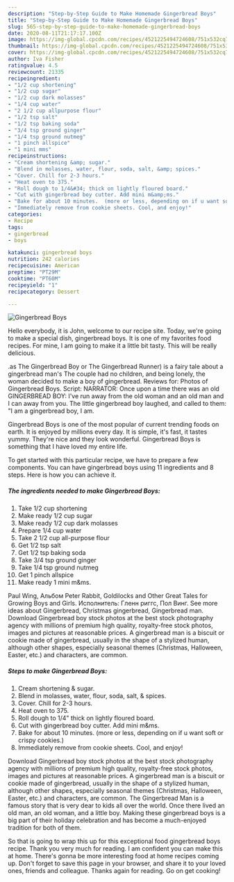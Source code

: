 ```yaml
---
description: "Step-by-Step Guide to Make Homemade Gingerbread Boys"
title: "Step-by-Step Guide to Make Homemade Gingerbread Boys"
slug: 565-step-by-step-guide-to-make-homemade-gingerbread-boys
date: 2020-08-11T21:17:17.100Z
image: https://img-global.cpcdn.com/recipes/4521225494724608/751x532cq70/gingerbread-boys-recipe-main-photo.jpg
thumbnail: https://img-global.cpcdn.com/recipes/4521225494724608/751x532cq70/gingerbread-boys-recipe-main-photo.jpg
cover: https://img-global.cpcdn.com/recipes/4521225494724608/751x532cq70/gingerbread-boys-recipe-main-photo.jpg
author: Iva Fisher
ratingvalue: 4.5
reviewcount: 21335
recipeingredient:
- "1/2 cup shortening"
- "1/2 cup sugar"
- "1/2 cup dark molasses"
- "1/4 cup water"
- "2 1/2 cup allpurpose flour"
- "1/2 tsp salt"
- "1/2 tsp baking soda"
- "3/4 tsp ground ginger"
- "1/4 tsp ground nutmeg"
- "1 pinch allspice"
- "1 mini mms"
recipeinstructions:
- "Cream shortening &amp; sugar."
- "Blend in molasses, water, flour, soda, salt, &amp; spices."
- "Cover. Chill for 2-3 hours."
- "Heat oven to 375."
- "Roll dough to 1/4&#34; thick on lightly floured board."
- "Cut with gingerbread boy cutter. Add mini m&amp;ms."
- "Bake for about 10 minutes.  (more or less, depending on if u want soft or crispy cookies.)"
- "Immediately remove from cookie sheets. Cool, and enjoy!"
categories:
- Recipe
tags:
- gingerbread
- boys

katakunci: gingerbread boys 
nutrition: 242 calories
recipecuisine: American
preptime: "PT29M"
cooktime: "PT60M"
recipeyield: "1"
recipecategory: Dessert

---
```



![Gingerbread Boys](https://img-global.cpcdn.com/recipes/4521225494724608/751x532cq70/gingerbread-boys-recipe-main-photo.jpg)

Hello everybody, it is John, welcome to our recipe site. Today, we're going to make a special dish, gingerbread boys. It is one of my favorites food recipes. For mine, I am going to make it a little bit tasty. This will be really delicious.

.as The Gingerbread Boy or The Gingerbread Runner) is a fairy tale about a gingerbread man&#39;s The couple had no children, and being lonely, the woman decided to make a boy of gingerbread. Reviews for: Photos of Gingerbread Boys. Script: NARRATOR: Once upon a time there was an old GINGERBREAD BOY: I&#39;ve run away from the old woman and an old man and I can away from you. The little gingerbread boy laughed, and called to them: &#34;I am a gingerbread boy, I am.

Gingerbread Boys is one of the most popular of current trending foods on earth. It is enjoyed by millions every day. It is simple, it's fast, it tastes yummy. They're nice and they look wonderful. Gingerbread Boys is something that I have loved my entire life.


To get started with this particular recipe, we have to prepare a few components. You can have gingerbread boys using 11 ingredients and 8 steps. Here is how you can achieve it.

<!--inarticleads1-->

##### The ingredients needed to make Gingerbread Boys:

1. Take 1/2 cup shortening
1. Make ready 1/2 cup sugar
1. Make ready 1/2 cup dark molasses
1. Prepare 1/4 cup water
1. Take 2 1/2 cup all-purpose flour
1. Get 1/2 tsp salt
1. Get 1/2 tsp baking soda
1. Take 3/4 tsp ground ginger
1. Take 1/4 tsp ground nutmeg
1. Get 1 pinch allspice
1. Make ready 1 mini m&amp;ms.


Paul Wing, Альбом Peter Rabbit, Goldilocks and Other Great Tales for Growing Boys and Girls. Исполнитель: Гленн риггс, Пол Винг. See more ideas about Gingerbread, Christmas gingerbread, Gingerbread man. Download Gingerbread boy stock photos at the best stock photography agency with millions of premium high quality, royalty-free stock photos, images and pictures at reasonable prices. A gingerbread man is a biscuit or cookie made of gingerbread, usually in the shape of a stylized human, although other shapes, especially seasonal themes (Christmas, Halloween, Easter, etc.) and characters, are common. 

<!--inarticleads2-->

##### Steps to make Gingerbread Boys:

1. Cream shortening &amp; sugar.
1. Blend in molasses, water, flour, soda, salt, &amp; spices.
1. Cover. Chill for 2-3 hours.
1. Heat oven to 375.
1. Roll dough to 1/4&#34; thick on lightly floured board.
1. Cut with gingerbread boy cutter. Add mini m&amp;ms.
1. Bake for about 10 minutes.  (more or less, depending on if u want soft or crispy cookies.)
1. Immediately remove from cookie sheets. Cool, and enjoy!


Download Gingerbread boy stock photos at the best stock photography agency with millions of premium high quality, royalty-free stock photos, images and pictures at reasonable prices. A gingerbread man is a biscuit or cookie made of gingerbread, usually in the shape of a stylized human, although other shapes, especially seasonal themes (Christmas, Halloween, Easter, etc.) and characters, are common. The Gingerbread Man is a famous story that is very dear to kids all over the world. Once there lived an old man, an old woman, and a little boy. Making these gingerbread boys is a big part of their holiday celebration and has become a much-enjoyed tradition for both of them. 

So that is going to wrap this up for this exceptional food gingerbread boys recipe. Thank you very much for reading. I am confident you can make this at home. There's gonna be more interesting food at home recipes coming up. Don't forget to save this page in your browser, and share it to your loved ones, friends and colleague. Thanks again for reading. Go on get cooking!
